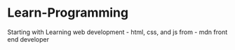 # Learn-Programming
Starting with Learning web development - html, css, and js from - mdn front end developer
